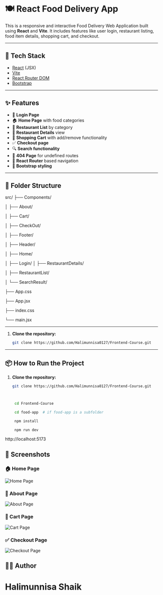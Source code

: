 # 🍽️ React Food Delivery App

This is a responsive and interactive Food Delivery Web Application built using **React** and **Vite**. It includes features like user login, restaurant listing, food item details, shopping cart, and checkout.

---

## 🚀 Tech Stack

- [React](https://reactjs.org/) (JSX)
- [Vite](https://vitejs.dev/)
- [React Router DOM](https://reactrouter.com/)
- [Bootstrap](https://getbootstrap.com/)

---

## ✨ Features

- 🔐 **Login Page**
- 🏠 **Home Page** with food categories
- 📃 **Restaurant List** by category
- 📄 **Restaurant Details** view
- 🛒 **Shopping Cart** with add/remove functionality
- ✅ **Checkout page**
- 🔍 **Search functionality**
- 🧾 **404 Page** for undefined routes
- 🧩 **React Router** based navigation
- 🎨 **Bootstrap styling**

---




## 📁 Folder Structure

src/
├── Components/

│ ├── About/

│ ├── Cart/

│ ├── CheckOut/

│ ├── Footer/

│ ├── Header/

│ ├── Home/

│ ├── Login/
│ ├── RestaurantDetails/

│ ├── RestaurantList/

│ └── SearchResult/

├── App.css

├── App.jsx

├── index.css

└── main.jsx


---

1. **Clone the repository:**

   ```bash
   git clone https://github.com/Halimunnisa0127/Frontend-Course.git


---

## 📦 How to Run the Project

1. **Clone the repository:**

   ```bash
   git clone https://github.com/Halimunnisa0127/Frontend-Course.git



    cd Frontend-Course

    cd food-app  # if food-app is a subfolder

    npm install

    npm run dev

http://localhost:5173

## 📸 Screenshots

### 🏠 Home Page  
![Home Page](../Food-App/images/home.png)

### 🛒 About Page  
![About Page](../Food-App/images/about.png)

### 🛒 Cart Page  
![Cart Page](../Food-App/images/cart.png)

### ✅ Checkout Page  
![Checkout Page](../Food-App/images/checkout.png)



## **👩‍💻 Author**


# **Halimunnisa Shaik**
